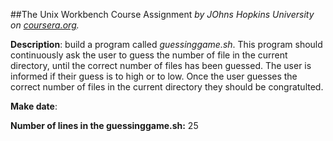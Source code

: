 ##The Unix Workbench Course Assignment
*by JOhns Hopkins University on [coursera.org](https://www.coursera.org/).*

**Description**: build a program called *guessinggame.sh*.  This program should continuously ask the user to guess the number of file in the current directory, until the correct number of files has been guessed.  The user is informed if their guess is to high or to low.  Once the user guesses the correct number of files in the current directory they should be congratulted.

**Make date**:

**Number of lines in the guessinggame.sh:** 25
